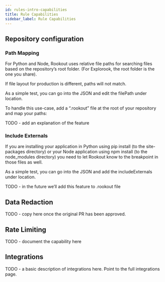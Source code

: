 ```yaml
---
id: rules-intro-capabilities
title: Rule Capabilities
sidebar_label: Rule Capabilities
---
```


## Repository configuration

### Path Mapping

For Python and Node, Rookout uses relative file paths for searching files based on the repository’s root folder. (For Explorook, the root folder is the one you share).

If file layout for production is different, paths will not match.

As a simple test, you can go into the JSON and edit the filePath under location.

To handle this use-case, add a “.rookout” file at the root of your repository and map your paths:

TODO - add an explanation of the feature

### Include Externals

If you are installing your application in Python using pip install (to the site-packages directory) or your Node application using npm install (to the node_modules directory) you need to let Rookout know to the breakpoint in those files as well.

As a simple test, you can go into the JSON and add the includeExternals under location.

TODO - in the future we’ll add this feature to .rookout file

## Data Redaction

TODO - copy here once the original PR has been approved.

## Rate Limiting

TODO - document the capability here

## Integrations

TODO - a basic description of integrations here.
Point to the full integrations page.
